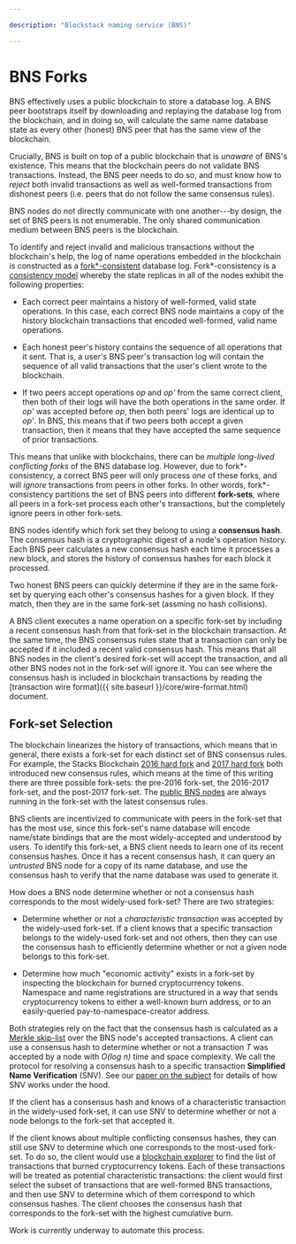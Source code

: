 ```yaml
---

description: "Blockstack naming service (BNS)"

---
```

# BNS Forks

BNS effectively uses a public blockchain to store a database log.  A BNS peer
bootstraps itself by downloading and replaying the database log from the
blockchain, and in doing so, will calculate the same name database state as
every other (honest) BNS peer that has the same view of the blockchain.

Crucially, BNS is built on top of a public blockchain that is *unaware* of BNS's existence.
This means that the blockchain peers do not validate BNS transactions.  Instead,
the BNS peer needs to do so, and must know how to *reject* both invalid transactions
as well as well-formed transactions from dishonest peers (i.e. peers that do not
follow the same consensus rules).

BNS nodes do not directly communicate with one another---by design, the set of
BNS peers is not enumerable.  The only shared communication medium between BNS
peers is the blockchain.

To identify and reject invalid and malicious transactions without the blockchain's help,
the log of name operations embedded in the blockchain is constructed as a
[fork\*-consistent](http://www.scs.stanford.edu/~jinyuan/bft2f.pdf) database
log.  Fork\*-consistency is a [consistency
model](https://en.wikipedia.org/wiki/Consistency_model) whereby the state
replicas in all of the nodes exhibit the following properties:

* Each correct peer maintains a history of well-formed, valid state operations.  In this
  case, each correct BNS node maintains a copy of the history blockchain transactions
that encoded well-formed, valid name operations.

* Each honest peer's history contains the sequence of all operations that it
  sent.  That is, a user's BNS peer's transaction log will contain the sequence of all valid
transactions that the user's client wrote to the blockchain.

* If two peers accept operations *op* and *op'* from the same correct client,
  then both of their logs will have the both operations in the same order.  If
*op'* was accepted before *op*, then both peers' logs are identical up to *op'*.
In BNS, this means that if two peers both accept a given transaction, then it
means that they have accepted the same sequence of prior transactions.

This means that unlike with blockchains,
there can be *multiple long-lived conflicting forks* of the BNS database log.
However, due to fork\*-consistency, a correct BNS peer will only process *one*
of these forks, and will *ignore* transactions from peers in other forks.  In other words,
fork\*-consistency partitions the set of BNS peers into different **fork-sets**,
where all peers in a fork-set process each other's transactions, but the
completely ignore peers in other fork-sets.

BNS nodes identify which fork set they belong to using a **consensus hash**.  The
consensus hash is a cryptographic digest of a node's operation
history.  Each BNS peer calculates a new consensus hash each time it processes a
new block, and stores the history of consensus hashes for each block it
processed.

Two honest BNS peers can quickly determine if they are in the same fork-set by querying
each other's consensus hashes for a given block.  If they match, then they are
in the same fork-set (assming no hash collisions).

A BNS client executes a name operation on a specific fork-set by including a
recent consensus hash from that fork-set in the blockchain transaction.
At the same time, the BNS consensus rules state that a transaction can only be
accepted if it included a recent valid consensus hash.
This means that all BNS nodes in the client's desired fork-set will accept
the transaction, and all other BNS nodes not in the fork-set will ignore it.
You can see where the consensus hash is included in blockchain transactions by reading
the [transaction wire format]({{ site.baseurl }}/core/wire-format.html) document.

## Fork-set Selection

The blockchain linearizes the history of transactions, which means that
in general, there exists a fork-set for each distinct set of BNS
consensus rules.  For example, the Stacks Blockchain [2016 hard fork](https://github.com/blockstack/blockstack-core/blob/master/release_notes/changelog-0.14.md)
and [2017 hard fork](https://github.com/blockstack/blockstack-core/blob/master/release_notes/changelog-0.17.md) both introduced new consensus
rules, which means at the time of this writing there are three possible fork-sets:
the pre-2016 fork-set, the 2016-2017 fork-set, and the post-2017 fork-set.
The [public BNS nodes](https://node.blockstack.org:6263) are always running
in the fork-set with the latest consensus rules.

BNS clients are incentivized to communicate with peers in the fork-set that has
the most use, since this fork-set's name database will encode name/state
bindings that are the most widely-accepted and understood by users.
To identify this fork-set, a BNS client needs to learn one of
its recent consensus hashes.  Once it has a recent consensus hash, it can
query an *untrusted* BNS node for a copy of
its name database, and use the consensus hash to verify that the name database
was used to generate it.

How does a BNS node determine whether or not a consensus hash corresponds to the
most widely-used fork-set?  There are two strategies:

* Determine whether or not a *characteristic transaction* was accepted by the
widely-used fork-set.  If a client knows that a specific transaction belongs to
the widely-used fork-set and not others, then they can use the consensus hash to
efficiently determine whether or not a given node belongs to this fork-set.

* Determine how much "economic activity" exists in a fork-set by inspecting
the blockchain for burned cryptocurrency tokens.  Namespace and name
registrations are structured in a way that sends cryptocurrency tokens to either
a well-known burn address, or to an easily-queried pay-to-namespace-creator
address.

Both strategies rely on the fact that the consensus hash is calculated as a
[Merkle skip-list](https://github.com/blockstack/blockstack-core/issues/146)
over the BNS node's accepted transactions.  A client can use a consensus hash to
determine whether or not a transaction *T* was accepted by a node with *O(log
n)* time and space complexity.  We call the protocol for resolving a consensus hash to a specific transaction
**Simplified Name Verification** (SNV).  See our [paper on the subject](https://blockstack.org/virtualchain_dccl16.pdf)
for details of how SNV works under the hood.

If the client has a consensus hash and knows of a characteristic transaction in the widely-used fork-set,
it can use SNV to determine whether or not a node belongs to the fork-set that accepted it.

If the client knows about multiple conflicting consensus hashes,
they can still use SNV to determine which one corresponds
to the most-used fork-set.  To do so, the client would use a
[blockchain explorer](https://explorer.blockstack.org) to find the
list of transactions that burned cryptocurrency tokens.  Each of these
transactions will be treated as potential characteristic transactions:
the client would first select the subset of transactions that are well-formed
BNS transactions, and then use SNV to determine which of them correspond to which
consensus hashes.  The client chooses the consensus hash that corresponds
to the fork-set with the highest cumulative burn.

Work is currently underway to automate this process.
